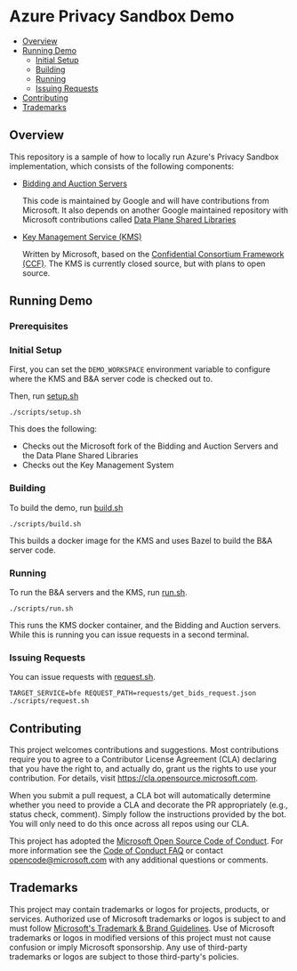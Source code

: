# Azure Privacy Sandbox Demo

- [Overview](#Overview)
- [Running Demo](#Running-Demo)
  - [Initial Setup](#Initial-Setup)
  - [Building](#Building)
  - [Running](#Running)
  - [Issuing Requests](#Issuing-Requests)
- [Contributing](#Contributing)
- [Trademarks](#Trademarks)

## Overview

This repository is a sample of how to locally run Azure's Privacy Sandbox implementation, which consists of the following components:

- [Bidding and Auction Servers](https://github.com/privacysandbox/bidding-auction-servers)

  This code is maintained by Google and will have contributions from Microsoft.
  It also depends on another Google maintained repository with Microsoft contributions called [Data Plane Shared Libraries](https://github.com/privacysandbox/data-plane-shared-libraries)

- [Key Management Service (KMS)](https://github.com/microsoft/azure-privacy-sandbox-kms)

  Written by Microsoft, based on the [Confidential Consortium Framework (CCF)](https://github.com/microsoft/ccf).
  The KMS is currently closed source, but with plans to open source.
  
## Running Demo

### Prerequisites



### Initial Setup

First, you can set the `DEMO_WORKSPACE` environment variable to configure where the KMS and B&A server code is checked out to.

Then, run [setup.sh](scripts/setup.sh)

```
./scripts/setup.sh
```
This does the following:
- Checks out the Microsoft fork of the Bidding and Auction Servers and the Data Plane Shared Libraries
- Checks out the Key Management System

### Building

To build the demo, run [build.sh](scripts/build.sh)
```
./scripts/build.sh
```

This builds a docker image for the KMS and uses Bazel to build the B&A server code.

### Running

To run the B&A servers and the KMS, run [run.sh](scripts/run.sh).
```
./scripts/run.sh
```

This runs the KMS docker container, and the Bidding and Auction servers. While this is running you can issue requests in a second terminal.

### Issuing Requests
You can issue requests with [request.sh](scripts/request.sh).
```
TARGET_SERVICE=bfe REQUEST_PATH=requests/get_bids_request.json ./scripts/request.sh
```

## Contributing

This project welcomes contributions and suggestions.  Most contributions require you to agree to a
Contributor License Agreement (CLA) declaring that you have the right to, and actually do, grant us
the rights to use your contribution. For details, visit https://cla.opensource.microsoft.com.

When you submit a pull request, a CLA bot will automatically determine whether you need to provide
a CLA and decorate the PR appropriately (e.g., status check, comment). Simply follow the instructions
provided by the bot. You will only need to do this once across all repos using our CLA.

This project has adopted the [Microsoft Open Source Code of Conduct](https://opensource.microsoft.com/codeofconduct/).
For more information see the [Code of Conduct FAQ](https://opensource.microsoft.com/codeofconduct/faq/) or
contact [opencode@microsoft.com](mailto:opencode@microsoft.com) with any additional questions or comments.

## Trademarks

This project may contain trademarks or logos for projects, products, or services. Authorized use of Microsoft
trademarks or logos is subject to and must follow
[Microsoft's Trademark & Brand Guidelines](https://www.microsoft.com/en-us/legal/intellectualproperty/trademarks/usage/general).
Use of Microsoft trademarks or logos in modified versions of this project must not cause confusion or imply Microsoft sponsorship.
Any use of third-party trademarks or logos are subject to those third-party's policies.
